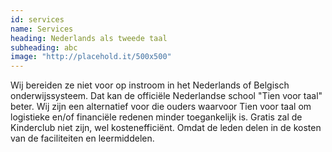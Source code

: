 ```yaml
---
id: services
name: Services
heading: Nederlands als tweede taal
subheading: abc
image: "http://placehold.it/500x500"
---
```


Wij bereiden ze niet voor op instroom in het Nederlands of Belgisch onderwijssysteem. Dat kan de officiële Nederlandse school "Tien voor taal" beter. Wij zijn een alternatief voor die ouders waarvoor Tien voor taal om logistieke en/of financiële redenen minder toegankelijk is. Gratis zal de Kinderclub niet zijn, wel kostenefficiënt. Omdat de leden delen in de kosten van de faciliteiten en leermiddelen.
